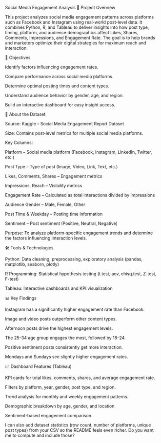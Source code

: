Social Media Engagement Analysis
📌 Project Overview

This project analyzes social media engagement patterns across platforms such as Facebook and Instagram using real-world post-level data.
It combines Python, R, and Tableau to deliver insights into how post type, timing, platform, and audience demographics affect Likes, Shares, Comments, Impressions, and Engagement Rate.
The goal is to help brands and marketers optimize their digital strategies for maximum reach and interaction.

🎯 Objectives

Identify factors influencing engagement rates.

Compare performance across social media platforms.

Determine optimal posting times and content types.

Understand audience behavior by gender, age, and region.

Build an interactive dashboard for easy insight access.

📂 About the Dataset

Source: Kaggle – Social Media Engagement Report Dataset

Size: Contains post-level metrics for multiple social media platforms.

Key Columns:

Platform – Social media platform (Facebook, Instagram, LinkedIn, Twitter, etc.)

Post Type – Type of post (Image, Video, Link, Text, etc.)

Likes, Comments, Shares – Engagement metrics

Impressions, Reach – Visibility metrics

Engagement Rate – Calculated as total interactions divided by impressions

Audience Gender – Male, Female, Other

Post Time & Weekday – Posting time information

Sentiment – Post sentiment (Positive, Neutral, Negative)

Purpose: To analyze platform-specific engagement trends and determine the factors influencing interaction levels.

🛠 Tools & Technologies

Python: Data cleaning, preprocessing, exploratory analysis (pandas, matplotlib, seaborn, plotly)

R Programming: Statistical hypothesis testing (t.test, aov, chisq.test, Z-test, F-test)

Tableau: Interactive dashboards and KPI visualization

📊 Key Findings

Instagram has a significantly higher engagement rate than Facebook.

Image and video posts outperform other content types.

Afternoon posts drive the highest engagement levels.

The 25–34 age group engages the most, followed by 18–24.

Positive sentiment posts consistently get more interaction.

Mondays and Sundays see slightly higher engagement rates.

📈 Dashboard Features (Tableau)

KPI cards for total likes, comments, shares, and average engagement rate.

Filters by platform, year, gender, post type, and region.

Trend analysis for monthly and weekly engagement patterns.

Demographic breakdown by age, gender, and location.

Sentiment-based engagement comparison.


I can also add dataset statistics (row count, number of platforms, unique post types) from your CSV so the README feels even richer.
Do you want me to compute and include those?
